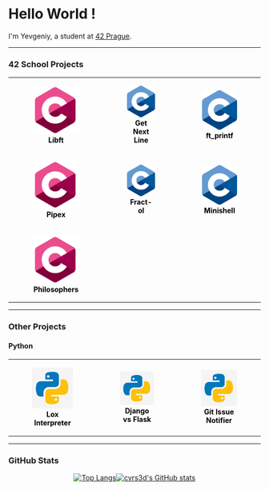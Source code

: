 # Hello World !

I'm Yevgeniy, a student at [42 Prague](https://42prague.com/).

---

### 42 School Projects
<div align="center">

<table>
    <tr>
        <td align="center">
            <a href="https://github.com/cvrs3d/42prague-core-libft" style="text-decoration: none; color: black;">
                <figure>
                    <img src="https://github.com/cvrs3d/cvrs3d/blob/main/assets/icons/C_pink.webp" width="120"/>
                    <figcaption><b>Libft</b></figcaption>
                </figure>
            </a>
        </td>
        <td align="center">
            <a href="https://github.com/cvrs3d/42prague-core-gnl" style="text-decoration: none; color: black;">
                <figure>
                    <img src="https://github.com/cvrs3d/cvrs3d/blob/main/assets/icons/C_Logo.png" width="100"/>
                    <figcaption><b>Get Next Line</b></figcaption>
                </figure>
            </a>
        </td>
        <td align="center">
            <a href="https://github.com/cvrs3d/42prague-core-printf" style="text-decoration: none; color: black;">
                <figure>
                    <img src="https://github.com/cvrs3d/cvrs3d/blob/main/assets/icons/C_Logo.png" width="100"/>
                    <figcaption><b>ft_printf</b></figcaption>
                </figure>
            </a>
        </td>
    </tr>
    <tr>
        <td align="center">
            <a href="https://github.com/cvrs3d/42prague-core-pipex" style="text-decoration: none; color: black;">
                <figure>
                    <img src="https://github.com/cvrs3d/cvrs3d/blob/main/assets/icons/C_pink.webp" width="120"/>
                    <figcaption><b>Pipex</b></figcaption>
                </figure>
            </a>
        </td>
        <td align="center">
            <a href="https://github.com/cvrs3d/42prague-core-fract0l" style="text-decoration: none; color: black;">
                <figure>
                    <img src="https://github.com/cvrs3d/cvrs3d/blob/main/assets/icons/C_Logo.png" width="100"/>
                    <figcaption><b>Fract-ol</b></figcaption>
                </figure>
            </a>
        </td>
        <td align="center">
            <a href="https://github.com/cvrs3d/42prague-core-minishell" style="text-decoration: none; color: black;">
                <figure>
                    <img src="https://github.com/cvrs3d/cvrs3d/blob/main/assets/icons/C_Logo.png" width="100"/>
                    <figcaption><b>Minishell</b></figcaption>
                </figure>
            </a>
        </td>
    </tr>
    <tr>
        <td align="center">
            <a href="https://github.com/cvrs3d/42prague-core-philosophers" style="text-decoration: none; color: black;">
                <figure>
                    <img src="https://github.com/cvrs3d/cvrs3d/blob/main/assets/icons/C_pink.webp" width="120"/>
                    <figcaption><b>Philosophers</b></figcaption>
                </figure>
            </a>
        </td>
    </tr>
</table>

</div>



---

### Other Projects

#### Python

<div align="center">
     <table>
    <tr>
        <td align="center">
            <a href="https://github.com/cvrs3d/lox_interpreter" style="text-decoration: none; color: black;">
                <figure>
                    <img src="https://github.com/cvrs3d/cvrs3d/blob/main/assets/icons/pythonlogo.png" width="100"/>
                    <figcaption><b>Lox Interpreter</b></figcaption>
                </figure>
            </a>
        </td>
        <td align="center">
            <a href="https://github.com/cvrs3d/gin" style="text-decoration: none; color: black;">
                <figure>
                    <img src="https://github.com/cvrs3d/cvrs3d/blob/main/assets/icons/pythonlogo.png" width="100"/>
                    <figcaption><b>Django vs Flask</b></figcaption>
                </figure>
            </a>
        </td>
        <td align="center">
            <a href="https://github.com/cvrs3d/django_vs_flask_benchmark" style="text-decoration: none; color: black;">
                <figure>
                    <img src="https://github.com/cvrs3d/cvrs3d/blob/main/assets/icons/pythonlogo.png" width="100"/>
                    <figcaption><b>Git Issue Notifier</b></figcaption>
                </figure>
            </a>
        </td>
    </tr>
</table>
</div>

---

### GitHub Stats

<div align="center">

[![Top Langs](https://github-readme-stats.vercel.app/api/top-langs/?username=cvrs3d&hide=java,html,css&layout=compact&theme=tokyonight&hide_title=false)](https://github.com/anuraghazra/github-readme-stats)[![cvrs3d's GitHub stats](https://github-readme-stats.vercel.app/api?username=cvrs3d&theme=tokyonight&show_icons=true&hide_rank=true&hide=issues&hide_title=true)](https://github.com/anuraghazra/github-readme-stats)

</div>

